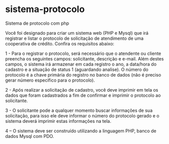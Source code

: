 # sistema-protocolo
Sistema de protocolo com php

Você foi designado para criar um sistema web (PHP e Mysql) que irá registrar e listar o protocolo de solicitação de atendimento de uma cooperativa de crédito. Confira os requisitos abaixo:

1 - Para o registrar o protocolo, será necessário que o atendente ou cliente preencha os seguintes campos: solicitante, descrição e e-mail. Além destes campos, o sistema irá armazenar em cada registro o ano, a data/hora do cadastro e a situação de status 1 (aguardando analise). O número do protocolo é a chave primária do registro no banco de dados (não é preciso gerar número especifico para o protocolo).

2 - Após realizar a solicitação de cadastro, você deve imprimir em tela os dados que foram cadastrados a fim de confirmar e imprimir o protocolo ao solicitante.

3 - O solicitante pode a qualquer momento buscar informações de sua solicitação, para isso ele deve informar o número do protocolo gerado e o sistema deverá imprimir estas informações na tela.

4 – O sistema deve ser construído utilizando a linguagem PHP, banco de dados Mysql com PDO.
